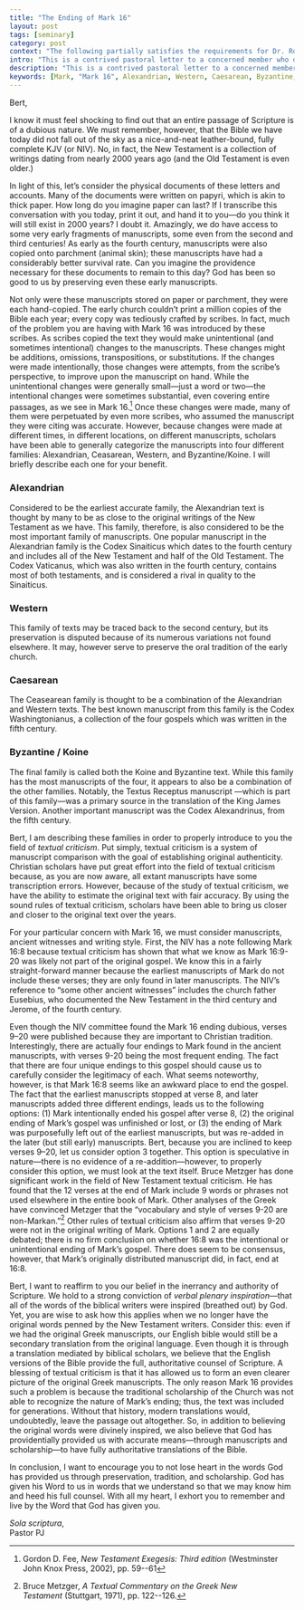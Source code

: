 ```yaml
---
title: "The Ending of Mark 16"
layout: post
tags: [seminary]
category: post
context: "The following partially satisfies the requirements for Dr. Robert Bernard's Greek Syntax and Exegesis II class at Southwestern Baptist Theological Seminary."
intro: "This is a contrived pastoral letter to a concerned member who discovered a footnote in his Bible pointing to a debate over the longer ending of Mark 16:9–20 and introduces to him the field of textual criticism."
description: "This is a contrived pastoral letter to a concerned member who discovered a footnote in his Bible pointing to a debate over the longer ending of Mark 16:9–20 and introduces to him the field of textual criticism."
keywords: [Mark, "Mark 16", Alexandrian, Western, Caesarean, Byzantine, Koine, "textual criticism", "textual tradition"]
---
```


Bert,

I know it must feel shocking to find out that an entire passage of
Scripture is of a dubious nature. We must remember, however, that the
Bible we have today did not fall out of the sky as a nice-and-neat
leather-bound, fully complete KJV (or NIV). No, in fact, the New
Testament is a collection of writings dating from nearly 2000 years ago
(and the Old Testament is even older.)

In light of this, let’s consider the physical documents of these letters
and accounts. Many of the documents were written on papyri, which is
akin to thick paper. How long do you imagine paper can last? If I
transcribe this conversation with you today, print it out, and hand it
to you—do you think it will still exist in 2000 years? I doubt it.
Amazingly, we do have access to some very early fragments of
manuscripts, some even from the second and third centuries! As early as
the fourth century, manuscripts were also copied onto parchment (animal
skin); these manuscripts have had a considerably better survival rate.
Can you imagine the providence necessary for these documents to remain
to this day? God has been so good to us by preserving even these early
manuscripts.

Not only were these manuscripts stored on paper or parchment, they were
each hand-copied. The early church couldn’t print a million copies of
the Bible each year; every copy was tediously crafted by scribes. In
fact, much of the problem you are having with Mark 16 was introduced by
these scribes. As scribes copied the text they would make unintentional
(and sometimes intentional) changes to the manuscripts. These changes
might be additions, omissions, transpositions, or substitutions. If the
changes were made intentionally, those changes were attempts, from the
scribe’s perspective, to improve upon the manuscript on hand. While the
unintentional changes were generally small—just a word or two—the
intentional changes were sometimes substantial, even covering entire
passages, as we see in Mark 16.[^1] Once these changes were made, many
of them were perpetuated by even more scribes, who assumed the
manuscript they were citing was accurate. However, because changes were
made at different times, in different locations, on different
manuscripts, scholars have been able to generally categorize the
manuscripts into four different families: Alexandrian, Ceasarean,
Western, and Byzantine/Koine. I will briefly describe each one for your
benefit.

### Alexandrian

Considered to be the earliest accurate family, the Alexandrian text is
thought by many to be as close to the original writings of the New
Testament as we have. This family, therefore, is also considered to be
the most important family of manuscripts. One popular manuscript in the
Alexandrian family is the Codex Sinaiticus which dates to the fourth
century and includes all of the New Testament and half of the Old
Testament. The Codex Vaticanus, which was also written in the fourth
century, contains most of both testaments, and is considered a rival in
quality to the Sinaiticus.

### Western

This family of texts may be traced back to the second century, but its
preservation is disputed because of its numerous variations not found
elsewhere. It may, however serve to preserve the oral tradition of the
early church.

### Caesarean

The Ceasearean family is thought to be a combination of the Alexandrian
and Western texts. The best known manuscript from this family is the
Codex Washingtonianus, a collection of the four gospels which was
written in the fifth century.

### Byzantine / Koine

The final family is called both the Koine and Byzantine text. While this
family has the most manuscripts of the four, it appears to also be a
combination of the other families. Notably, the Textus Receptus
manuscript —which is part of this family—was a primary source in the
translation of the King James Version. Another important manuscript was
the Codex Alexandrinus, from the fifth century.

Bert, I am describing these families in order to properly introduce to
you the field of *textual criticism*. Put simply, textual criticism is a
system of manuscript comparison with the goal of establishing original
authenticity. Christian scholars have put great effort into the field of
textual criticism because, as you are now aware, all extant manuscripts
have some transcription errors. However, because of the study of textual
criticism, we have the ability to estimate the original text with fair
accuracy. By using the sound rules of textual criticism, scholars have
been able to bring us closer and closer to the original text over the
years.

For your particular concern with Mark 16, we must consider manuscripts,
ancient witnesses and writing style. First, the NIV has a note following
Mark 16:8 because textual criticism has shown that what we know as Mark
16:9-20 was likely not part of the original gospel. We know this in a
fairly straight-forward manner because the earliest manuscripts of Mark
do not include these verses; they are only found in later manuscripts.
The NIV’s reference to “some other ancient witnesses” includes the
church father Eusebius, who documented the New Testament in the third
century and Jerome, of the fourth century.

Even though the NIV committee found the Mark 16 ending dubious, verses
9–20 were published because they are important to Christian tradition.
Interestingly, there are actually four endings to Mark found in the
ancient manuscripts, with verses 9-20 being the most frequent ending.
The fact that there are four unique endings to this gospel should cause
us to carefully consider the legitimacy of each. What seems noteworthy,
however, is that Mark 16:8 seems like an awkward place to end the
gospel. The fact that the earliest manuscripts stopped at verse 8, and
later manuscripts added three different endings, leads us to the
following options: (1) Mark intentionally ended his gospel after verse
8, (2) the original ending of Mark’s gospel was unfinished or lost, or
(3) the ending of Mark was purposefully left out of the earliest
manuscripts, but was re-added in the later (but still early)
manuscripts. Bert, because you are inclined to keep verses 9–20, let us
consider option 3 together. This option is speculative in nature—there
is no evidence of a re-addition—however, to properly consider this
option, we must look at the text itself. Bruce Metzger has done
significant work in the field of New Testament textual criticism. He has
found that the 12 verses at the end of Mark include 9 words or phrases
not used elsewhere in the entire book of Mark. Other analyses of the
Greek have convinced Metzger that the “vocabulary and style of verses
9-20 are non-Markan.”[^2] Other rules of textual criticism also affirm
that verses 9-20 were not in the original writing of Mark. Options 1 and
2 are equally debated; there is no firm conclusion on whether 16:8 was
the intentional or unintentional ending of Mark’s gospel. There does
seem to be consensus, however, that Mark’s originally distributed
manuscript did, in fact, end at 16:8.

Bert, I want to reaffirm to you our belief in the inerrancy and
authority of Scripture. We hold to a strong conviction of *verbal
plenary inspiration*—that all of the words of the biblical writers were
inspired (breathed out) by God. Yet, you are wise to ask how this
applies when we no longer have the original words penned by the New
Testament writers. Consider this: even if we had the original Greek
manuscripts, our English bible would still be a secondary translation
from the original language. Even though it is through a translation
mediated by biblical scholars, we believe that the English versions of
the Bible provide the full, authoritative counsel of Scripture. A
blessing of textual criticism is that it has allowed us to form an even
clearer picture of the original Greek manuscripts. The only reason Mark
16 provides such a problem is because the traditional scholarship of the
Church was not able to recognize the nature of Mark’s ending; thus, the
text was included for generations. Without that history, modern
translations would, undoubtedly, leave the passage out altogether. So,
in addition to believing the original words were divinely inspired, we
also believe that God has providentially provided us with accurate
means—through manuscripts and scholarship—to have fully authoritative
translations of the Bible.

In conclusion, I want to encourage you to not lose heart in the words
God has provided us through preservation, tradition, and scholarship.
God has given his Word to us in words that we understand so that we may
know him and heed his full counsel. With all my heart, I exhort you to
remember and live by the Word that God has given you.

_Sola scriptura_,  
Pastor PJ

[^1]: Gordon D. Fee, *New Testament Exegesis: Third edition* (Westminster John Knox Press, 2002), pp. 59--61

[^2]: Bruce Metzger, *A Textual Commentary on the Greek New Testament* (Stuttgart, 1971), pp. 122--126.
